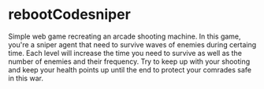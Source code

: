 # rebootCodesniper

Simple web game recreating an arcade shooting machine. In this game, you're a sniper agent that need to survive waves of enemies during certaing time. Each level will increase the time you need to survive as well as the number of enemies and their frequency. Try to keep up with your shooting and keep your health points up until the end to protect your comrades safe in this war.
